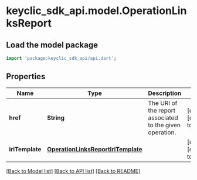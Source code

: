 # keyclic_sdk_api.model.OperationLinksReport

## Load the model package
```dart
import 'package:keyclic_sdk_api/api.dart';
```

## Properties
Name | Type | Description | Notes
------------ | ------------- | ------------- | -------------
**href** | **String** | The URI of the report associated to the given operation. | [optional] [default to null]
**iriTemplate** | [**OperationLinksReportIriTemplate**](OperationLinksReportIriTemplate.md) |  | [optional] [default to null]

[[Back to Model list]](../README.md#documentation-for-models) [[Back to API list]](../README.md#documentation-for-api-endpoints) [[Back to README]](../README.md)


